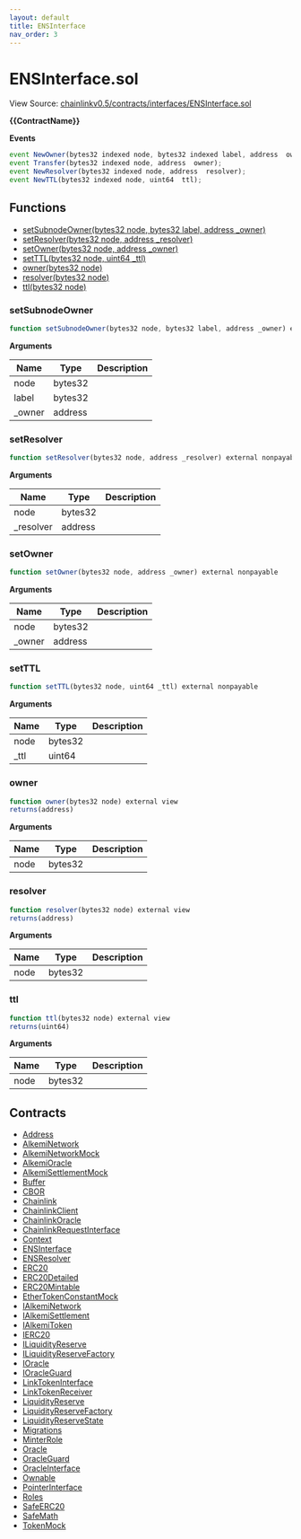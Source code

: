 ```yaml
---
layout: default
title: ENSInterface
nav_order: 3
---
```


# ENSInterface.sol

View Source: [chainlinkv0.5/contracts/interfaces/ENSInterface.sol](../chainlinkv0.5/contracts/interfaces/ENSInterface.sol)

**{{ContractName}}**

**Events**

```js
event NewOwner(bytes32 indexed node, bytes32 indexed label, address  owner);
event Transfer(bytes32 indexed node, address  owner);
event NewResolver(bytes32 indexed node, address  resolver);
event NewTTL(bytes32 indexed node, uint64  ttl);
```

## Functions

- [setSubnodeOwner(bytes32 node, bytes32 label, address _owner)](#setsubnodeowner)
- [setResolver(bytes32 node, address _resolver)](#setresolver)
- [setOwner(bytes32 node, address _owner)](#setowner)
- [setTTL(bytes32 node, uint64 _ttl)](#setttl)
- [owner(bytes32 node)](#owner)
- [resolver(bytes32 node)](#resolver)
- [ttl(bytes32 node)](#ttl)

### setSubnodeOwner

```js
function setSubnodeOwner(bytes32 node, bytes32 label, address _owner) external nonpayable
```

**Arguments**

| Name        | Type           | Description  |
| ------------- |------------- | -----|
| node | bytes32 |  | 
| label | bytes32 |  | 
| _owner | address |  | 

### setResolver

```js
function setResolver(bytes32 node, address _resolver) external nonpayable
```

**Arguments**

| Name        | Type           | Description  |
| ------------- |------------- | -----|
| node | bytes32 |  | 
| _resolver | address |  | 

### setOwner

```js
function setOwner(bytes32 node, address _owner) external nonpayable
```

**Arguments**

| Name        | Type           | Description  |
| ------------- |------------- | -----|
| node | bytes32 |  | 
| _owner | address |  | 

### setTTL

```js
function setTTL(bytes32 node, uint64 _ttl) external nonpayable
```

**Arguments**

| Name        | Type           | Description  |
| ------------- |------------- | -----|
| node | bytes32 |  | 
| _ttl | uint64 |  | 

### owner

```js
function owner(bytes32 node) external view
returns(address)
```

**Arguments**

| Name        | Type           | Description  |
| ------------- |------------- | -----|
| node | bytes32 |  | 

### resolver

```js
function resolver(bytes32 node) external view
returns(address)
```

**Arguments**

| Name        | Type           | Description  |
| ------------- |------------- | -----|
| node | bytes32 |  | 

### ttl

```js
function ttl(bytes32 node) external view
returns(uint64)
```

**Arguments**

| Name        | Type           | Description  |
| ------------- |------------- | -----|
| node | bytes32 |  | 

## Contracts

* [Address](Address.md)
* [AlkemiNetwork](AlkemiNetwork.md)
* [AlkemiNetworkMock](AlkemiNetworkMock.md)
* [AlkemiOracle](AlkemiOracle.md)
* [AlkemiSettlementMock](AlkemiSettlementMock.md)
* [Buffer](Buffer.md)
* [CBOR](CBOR.md)
* [Chainlink](Chainlink.md)
* [ChainlinkClient](ChainlinkClient.md)
* [ChainlinkOracle](ChainlinkOracle.md)
* [ChainlinkRequestInterface](ChainlinkRequestInterface.md)
* [Context](Context.md)
* [ENSInterface](ENSInterface.md)
* [ENSResolver](ENSResolver.md)
* [ERC20](ERC20.md)
* [ERC20Detailed](ERC20Detailed.md)
* [ERC20Mintable](ERC20Mintable.md)
* [EtherTokenConstantMock](EtherTokenConstantMock.md)
* [IAlkemiNetwork](IAlkemiNetwork.md)
* [IAlkemiSettlement](IAlkemiSettlement.md)
* [IAlkemiToken](IAlkemiToken.md)
* [IERC20](IERC20.md)
* [ILiquidityReserve](ILiquidityReserve.md)
* [ILiquidityReserveFactory](ILiquidityReserveFactory.md)
* [IOracle](IOracle.md)
* [IOracleGuard](IOracleGuard.md)
* [LinkTokenInterface](LinkTokenInterface.md)
* [LinkTokenReceiver](LinkTokenReceiver.md)
* [LiquidityReserve](LiquidityReserve.md)
* [LiquidityReserveFactory](LiquidityReserveFactory.md)
* [LiquidityReserveState](LiquidityReserveState.md)
* [Migrations](Migrations.md)
* [MinterRole](MinterRole.md)
* [Oracle](Oracle.md)
* [OracleGuard](OracleGuard.md)
* [OracleInterface](OracleInterface.md)
* [Ownable](Ownable.md)
* [PointerInterface](PointerInterface.md)
* [Roles](Roles.md)
* [SafeERC20](SafeERC20.md)
* [SafeMath](SafeMath.md)
* [TokenMock](TokenMock.md)

